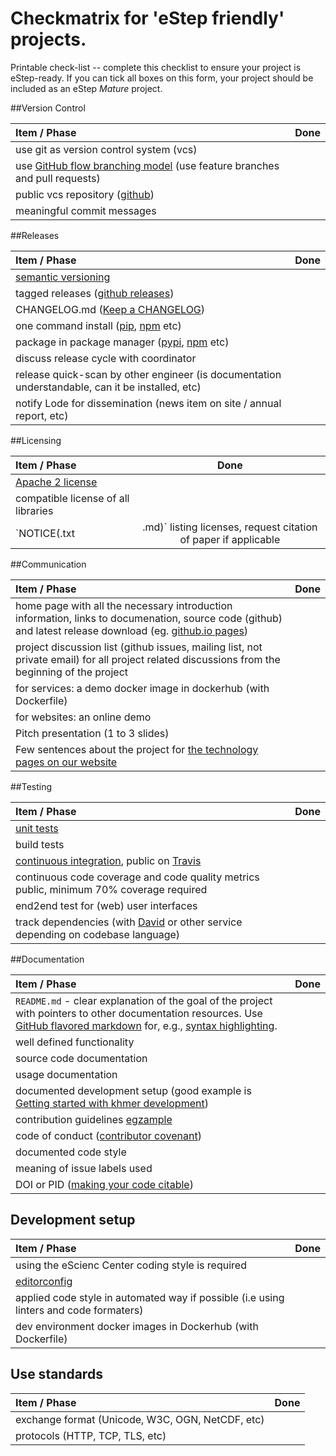 # Checkmatrix for 'eStep friendly' projects.

Printable check-list -- complete this checklist to ensure your project is eStep-ready. If you can tick all boxes on this form, your project should be included as an eStep *Mature* project.


##Version Control

Item / Phase | Done      |
:------------|:---------:|
use git as version control system (vcs)|
use [GitHub flow branching model](https://guides.github.com/introduction/flow/) (use feature branches and pull requests)|
public vcs repository ([github](https://github.com/))|
meaningful commit messages|


##Releases

Item / Phase | Done      |
:------------|:---------:|
[semantic versioning](http://semver.org/)|
tagged releases ([github releases](https://help.github.com/categories/releases/))|
CHANGELOG.md ([Keep a CHANGELOG](http://keepachangelog.com/))|
one command install ([pip](https://pypi.python.org/pypi/pip), [npm](https://www.npmjs.com/package/npm) etc)|
package in package manager ([pypi](https://pypi.python.org/), [npm](https://www.npmjs.com/) etc)|
discuss release cycle with coordinator|
release quick-scan by other engineer (is documentation understandable, can it be installed, etc)|
notify Lode for dissemination (news item on site / annual report, etc)|

##Licensing

Item / Phase | Done      |
:------------|:---------:|
[Apache 2 license](http://www.apache.org/licenses/LICENSE-2.0)|
compatible license of all libraries|
`NOTICE(.txt|.md)` listing licenses, request citation of paper if applicable|

##Communication

Item / Phase | Done      |
:------------|:---------:|
home page with all the necessary introduction information, links to documenation, source code (github) and latest release download (eg. [github.io pages](https://pages.github.com/))|
project discussion list (github issues, mailing list, not private email) for all project related discussions from the beginning of the project|
for services: a demo docker image in dockerhub (with Dockerfile)|
for websites: an online demo|
Pitch presentation (1 to 3 slides)|
Few sentences about the project for [the technology pages on our website](https://www.esciencecenter.nl/technology)|

##Testing

Item / Phase | Done      |
:------------|:---------:|
[unit tests](https://en.wikipedia.org/wiki/Unit_testing)|
build tests|
[continuous integration](https://en.wikipedia.org/wiki/Continuous_integration), public on [Travis](https://travis-ci.org/)|
continuous code coverage and code quality metrics public, minimum 70% coverage required|
end2end test for (web) user interfaces|
track dependencies (with [David](https://david-dm.org/) or other service depending on codebase language)|

##Documentation

Item / Phase | Done      |
:------------|:---------:|
`README.md` - clear explanation of the goal of the project with pointers to other documentation resources. Use [GitHub flavored markdown](https://help.github.com/categories/writing-on-github) for, e.g., [syntax highlighting](https://help.github.com/articles/creating-and-highlighting-code-blocks).|
well defined functionality|
source code documentation|
usage documentation|
documented development setup (good example is [Getting started with khmer development](http://khmer.readthedocs.org/en/latest/dev/getting-started.html))|
contribution guidelines [egzample](https://github.com/angular/angular.js/blob/master/CONTRIBUTING.md)|
code of conduct ([contributor covenant](http://contributor-covenant.org/))|
documented code style|
meaning of issue labels used|
DOI or PID ([making your code citable](https://guides.github.com/activities/citable-code/))|


## Development setup

Item / Phase | Done      |
:------------|:---------:|
using the eScienc Center coding style is required|
[editorconfig](http://editorconfig.org/)|
applied code style in automated way if possible (i.e using linters and code formaters)|
dev environment docker images in Dockerhub (with Dockerfile)|

## Use standards

Item / Phase | Done      |
:------------|:---------:|
exchange format (Unicode, W3C, OGN, NetCDF, etc)|
protocols (HTTP, TCP, TLS, etc)|
